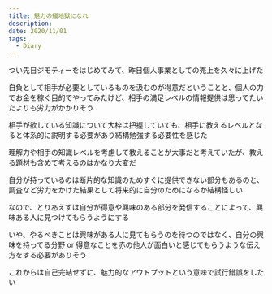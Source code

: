 ```yaml
---
title: 魅力の蟻地獄になれ
description: 
date: 2020/11/01
tags: 
  - Diary
---
```


つい先日ジモティーをはじめてみて、昨日個人事業としての売上を久々に上げた

自負として相手が必要としているものを汲むのが得意だということと、個人の力でお金を稼ぐ目的でやってみたけど、相手の満足レベルの情報提供は思ってたいたよりも労力がかかりそう

相手が欲している知識について大枠は把握していても、相手に教えるレベルとなると体系的に説明する必要があり結構勉強する必要性を感じた

理解力や相手の知識レベルを考慮して教えることが大事だと考えていたが、教える題材も含めて考えるのはかなり大変だ

自分が持っているのは断片的な知識のためすぐに提供できない部分もあるのと、調査など労力をかけた結果として将来的に自分のためになるか結構怪しい

なので、とりあえずは自分が得意や興味のある部分を発信することによって、興味ある人に見つけてもらうようにする

いや、やるべきことは興味がある人に見てもらうのを待つのではなく、自分の興味を持ってる分野 or 得意なことを赤の他人が面白いと感じてもらうような伝え方をする必要がありそう

これからは自己完結せずに、魅力的なアウトプットという意味で試行錯誤をしたい